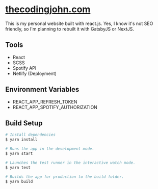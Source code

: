 # [thecodingjohn.com](https://thecodingjohn.com)
This is my personal website built with react.js. Yes, I know it's not SEO friendly, so I'm planning to rebuilt it with GatsbyJS or NextJS.

## Tools 
- React
- SCSS
- Spotify API
- Netlify (Deployment)

## Environment Variables 
- REACT_APP_REFRESH_TOKEN
- REACT_APP_SPOTIFY_AUTHORIZATION

## Build Setup
```bash
# Install dependencies
$ yarn install

# Runs the app in the development mode.
$ yarn start

# Launches the test runner in the interactive watch mode.
$ yarn test

# Builds the app for production to the build folder.
$ yarn build
```
